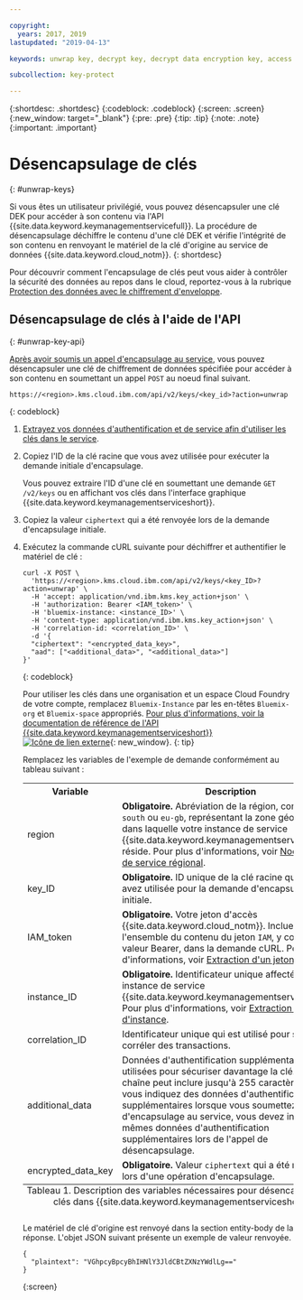 ```yaml
---

copyright:
  years: 2017, 2019
lastupdated: "2019-04-13"

keywords: unwrap key, decrypt key, decrypt data encryption key, access data encryption key, envelope encryption API examples

subcollection: key-protect

---
```


{:shortdesc: .shortdesc}
{:codeblock: .codeblock}
{:screen: .screen}
{:new_window: target="_blank"}
{:pre: .pre}
{:tip: .tip}
{:note: .note}
{:important: .important}

# Désencapsulage de clés
{: #unwrap-keys}

Si vous êtes un utilisateur privilégié, vous pouvez désencapsuler une clé DEK pour accéder à son contenu via l'API {{site.data.keyword.keymanagementservicefull}}. La procédure de désencapsulage déchiffre le contenu d'une clé DEK et vérifie l'intégrité de son contenu en renvoyant le matériel de la clé d'origine au service de données {{site.data.keyword.cloud_notm}}.
{: shortdesc}

Pour découvrir comment l'encapsulage de clés peut vous aider à contrôler la sécurité des données au repos dans le cloud, reportez-vous à la rubrique [Protection des données avec le chiffrement d'enveloppe](/docs/services/key-protect?topic=key-protect-envelope-encryption).

## Désencapsulage de clés à l'aide de l'API
{: #unwrap-key-api}

[Après avoir soumis un appel d'encapsulage au service](/docs/services/key-protect?topic=key-protect-wrap-keys), vous pouvez désencapsuler une clé de chiffrement de données spécifiée pour accéder à son contenu en soumettant un appel `POST` au noeud final suivant.

```
https://<region>.kms.cloud.ibm.com/api/v2/keys/<key_id>?action=unwrap
```
{: codeblock}

1. [Extrayez vos données d'authentification et de service afin d'utiliser les clés dans le service](/docs/services/key-protect?topic=key-protect-set-up-api).

2. Copiez l'ID de la clé racine que vous avez utilisée pour exécuter la demande initiale d'encapsulage.

    Vous pouvez extraire l'ID d'une clé en soumettant une demande `GET /v2/keys` ou en affichant vos clés dans l'interface graphique {{site.data.keyword.keymanagementserviceshort}}.

3. Copiez la valeur `ciphertext` qui a été renvoyée lors de la demande d'encapsulage initiale.

4. Exécutez la commande cURL suivante pour déchiffrer et authentifier le matériel de clé :

    ```cURL
    curl -X POST \
      'https://<region>.kms.cloud.ibm.com/api/v2/keys/<key_ID>?action=unwrap' \
      -H 'accept: application/vnd.ibm.kms.key_action+json' \
      -H 'authorization: Bearer <IAM_token>' \
      -H 'bluemix-instance: <instance_ID>' \
      -H 'content-type: application/vnd.ibm.kms.key_action+json' \
      -H 'correlation-id: <correlation_ID>' \
      -d '{
      "ciphertext": "<encrypted_data_key>",
      "aad": ["<additional_data>", "<additional_data>"]
    }'
    ```
    {: codeblock}

    Pour utiliser les clés dans une organisation et un espace Cloud Foundry de votre compte, remplacez `Bluemix-Instance` par les en-têtes `Bluemix-org` et `Bluemix-space` appropriés. [Pour plus d'informations, voir la documentation de référence de l'API {{site.data.keyword.keymanagementserviceshort}} ![Icône de lien externe](../../icons/launch-glyph.svg "Icône de lien externe")](https://{DomainName}/apidocs/key-protect){: new_window}.
    {: tip}

    Remplacez les variables de l'exemple de demande conformément au tableau suivant :
    <table>
      <tr>
        <th>Variable</th>
        <th>Description</th>
      </tr>
      <tr>
        <td><varname>region</varname></td>
        <td><strong>Obligatoire.</strong> Abréviation de la région, comme <code>us-south</code> ou <code>eu-gb</code>, représentant la zone géographique dans laquelle votre instance de service {{site.data.keyword.keymanagementserviceshort}} réside. Pour plus d'informations, voir <a href="/docs/services/key-protect?topic=key-protect-regions#endpoints">Noeud final de service régional</a>.</td>
      </tr>
      <tr>
        <td><varname>key_ID</varname></td>
        <td><strong>Obligatoire.</strong> ID unique de la clé racine que vous avez utilisée pour la demande d'encapsulage initiale.</td>
      </tr>
      <tr>
        <td><varname>IAM_token</varname></td>
        <td><strong>Obligatoire.</strong> Votre jeton d'accès {{site.data.keyword.cloud_notm}}. Incluez l'ensemble du contenu du jeton <code>IAM</code>, y compris la valeur Bearer, dans la demande cURL. Pour plus d'informations, voir <a href="/docs/services/key-protect?topic=key-protect-retrieve-access-token">Extraction d'un jeton d'accès</a>.</td>
      </tr>
      <tr>
        <td><varname>instance_ID</varname></td>
        <td><strong>Obligatoire.</strong> Identificateur unique affecté à votre instance de service {{site.data.keyword.keymanagementserviceshort}}. Pour plus d'informations, voir <a href="/docs/services/key-protect?topic=key-protect-retrieve-instance-ID">Extraction d'un ID d'instance</a>.</td>
      </tr>
      <tr>
        <td><varname>correlation_ID</varname></td>
        <td>Identificateur unique qui est utilisé pour suivre et corréler des transactions.</td>
      </tr>
      <tr>
        <td><varname>additional_data</varname></td>
        <td>Données d'authentification supplémentaires (AAD) utilisées pour sécuriser davantage la clé. Chaque chaîne peut inclure jusqu'à 255 caractères. Si vous indiquez des données d'authentification supplémentaires lorsque vous soumettez un appel d'encapsulage au service, vous devez indiquer les mêmes données d'authentification supplémentaires lors de l'appel de désencapsulage.</td>
      </tr>
      <tr>
        <td><varname>encrypted_data_key</varname></td>
        <td><strong>Obligatoire.</strong> Valeur <code>ciphertext</code> qui a été renvoyée lors d'une opération d'encapsulage.</td>
      </tr>
      <caption style="caption-side:bottom;">Tableau 1. Description des variables nécessaires pour désencapsuler des clés dans {{site.data.keyword.keymanagementserviceshort}}.</caption>
    </table>

    Le matériel de clé d'origine est renvoyé dans la section entity-body de la réponse. L'objet JSON suivant présente un exemple de valeur renvoyée.

    ```
    {
      "plaintext": "VGhpcyBpcyBhIHNlY3JldCBtZXNzYWdlLg=="
    }
    ```
    {:screen}
